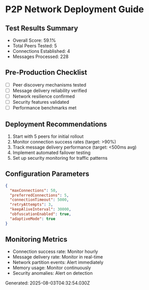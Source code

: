 # P2P Network Deployment Guide

## Test Results Summary
- Overall Score: 59.1%
- Total Peers Tested: 5
- Connections Established: 4
- Messages Processed: 228

## Pre-Production Checklist
- [ ] Peer discovery mechanisms tested
- [ ] Message delivery reliability verified
- [ ] Network resilience confirmed
- [ ] Security features validated
- [ ] Performance benchmarks met

## Deployment Recommendations
1. Start with 5 peers for initial rollout
2. Monitor connection success rates (target: >90%)
3. Track message delivery performance (target: <500ms avg)
4. Implement automated failover testing
5. Set up security monitoring for traffic patterns

## Configuration Parameters
```json
{
  "maxConnections": 50,
  "preferredConnections": 5,
  "connectionTimeout": 5000,
  "retryAttempts": 3,
  "keepAliveInterval": 30000,
  "obfuscationEnabled": true,
  "adaptiveMode": true
}
```

## Monitoring Metrics
- Connection success rate: Monitor hourly
- Message delivery rate: Monitor in real-time
- Network partition events: Alert immediately
- Memory usage: Monitor continuously
- Security anomalies: Alert on detection

Generated: 2025-08-03T04:32:54.030Z
